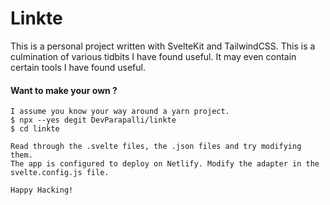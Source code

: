 # Linkte

This is a personal project written with SvelteKit and TailwindCSS. This is a culmination of various tidbits I have found useful. It may even contain certain tools I have found useful.

#### Want to make your own ?

```plaintext
I assume you know your way around a yarn project.
$ npx --yes degit DevParapalli/linkte
$ cd linkte

Read through the .svelte files, the .json files and try modifying them.
The app is configured to deploy on Netlify. Modify the adapter in the svelte.config.js file.

Happy Hacking!
```
